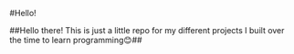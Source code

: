 #Hello!

##Hello there! This is just a little repo for my different projects I built over the time to learn programming😊## 
